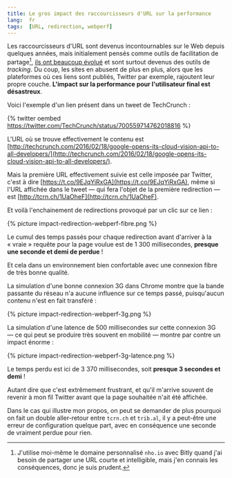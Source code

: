 ```yaml
---
title: Le gros impact des raccourcisseurs d'URL sur la performance
lang:  fr
tags:  [URL, redirection, webperf]
---
```


Les raccourcisseurs d'URL sont devenus incontournables sur le Web depuis quelques années, mais initialement pensés comme outils de facilitation de partage[^nhoio], [ils ont beaucoup évolué](http://www.lemonde.fr/technologies/article/2009/12/15/la-bataille-des-raccourcisseurs-d-adresses-web_1281072_651865.html) et sont surtout devenus des outils de *tracking*. Du coup, les sites en abusent de plus en plus, alors que les plateformes où ces liens sont publiés, Twitter par exemple, rajoutent leur propre couche. **L'impact sur la performance pour l'utilisateur final est désastreux**.

[^nhoio]: J'utilise moi-même le domaine personnalisé `nho.io` avec Bitly quand j'ai besoin de partager une URL courte et intelligible, mais j'en connais les conséquences, donc je suis prudent.

Voici l'exemple d'un lien présent dans un tweet de TechCrunch :

{% twitter oembed https://twitter.com/TechCrunch/status/700559714762018816 %}

L'URL où se trouve effectivement le contenu est [http://techcrunch.com/2016/02/18/google-opens-its-cloud-vision-api-to-all-developers/](http://techcrunch.com/2016/02/18/google-opens-its-cloud-vision-api-to-all-developers/).

Mais la première URL effectivement suivie est celle imposée par Twitter, c'est à dire [https://t.co/9EJqYiRxGA](https://t.co/9EJqYiRxGA), même si l'URL affichée dans le tweet — qui fera l'objet de la première redirection — est [http://tcrn.ch/1UaOheF](http://tcrn.ch/1UaOheF).

Et voilà l'enchainement de redirections provoqué par un clic sur ce lien :

{% picture impact-redirection-webperf-fibre.png %}

Le cumul des temps passés pour chaque redirection avant d'arriver à la « vraie » requête pour la page voulue est de 1 300 millisecondes, **presque une seconde et demi de perdue** !

Et cela dans un environnement bien confortable avec une connexion fibre de très bonne qualité.

La simulation d'une bonne connexion 3G dans Chrome montre que la bande passante du réseau n'a aucune influence sur ce temps passé, puisqu'aucun contenu n'est en fait transféré :

{% picture impact-redirection-webperf-3g.png %}

La simulation d'une latence de 500 millisecondes sur cette connexion 3G — ce qui peut se produire très souvent en mobilité — montre par contre un impact énorme :

{% picture impact-redirection-webperf-3g-latence.png %}

Le temps perdu est ici de 3 370 millisecondes, soit **presque 3 secondes et demi** !

Autant dire que c'est extrêmement frustrant, et qu'il m'arrive souvent de revenir à mon fil Twitter avant que la page souhaitée n'ait été affichée.

Dans le cas qui illustre mon propos, on peut se demander de plus pourquoi on fait un double aller-retour entre `tcrn.ch` et `trib.al`, il y a peut-être une erreur de configuration quelque part, avec en conséquence une seconde de vraiment perdue pour rien.
